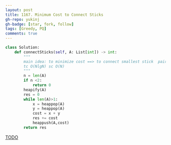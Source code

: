 ```yaml
---
layout: post
title: 1167. Minimum Cost to Connect Sticks
gh-repo: yukinj
gh-badge: [star, fork, follow]
tags: [Greedy, PQ]
comments: true
---
```

```python
class Solution:
    def connectSticks(self, A: List[int]) -> int:
        """
        main idea: to minimize cost ==> to connect smallest stick  pair as possible => PQ? 
        tc O(NlgN) sc O(N)
        """
        n = len(A)
        if n <2:
            return 0
        heapify(A)
        res = 0
        while len(A)>1:
            x = heappop(A)
            y = heappop(A)
            cost = x + y
            res += cost 
            heappush(A,cost)
        return res 

```
[TODO](https://leetcode.com/problems/find-lucky-integer-in-an-array/discuss/557113/3-Approaches-(%2B2-Variations))